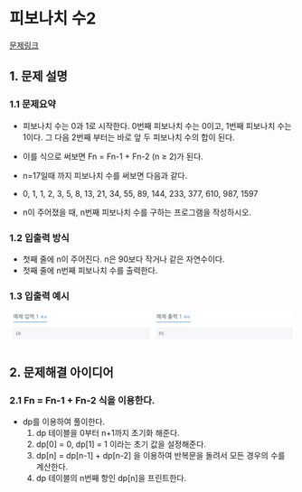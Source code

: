 # 피보나치 수2
[문제링크](https://www.acmicpc.net/problem/2748)

## 1. 문제 설명

### 1.1 문제요약
- 피보나치 수는 0과 1로 시작한다. 0번째 피보나치 수는 0이고, 1번째 피보나치 수는 1이다. 그 다음 2번째 부터는 바로 앞 두 피보나치 수의 합이 된다.

- 이를 식으로 써보면 Fn = Fn-1 + Fn-2 (n ≥ 2)가 된다.

- n=17일때 까지 피보나치 수를 써보면 다음과 같다.

- 0, 1, 1, 2, 3, 5, 8, 13, 21, 34, 55, 89, 144, 233, 377, 610, 987, 1597

- n이 주어졌을 때, n번째 피보나치 수를 구하는 프로그램을 작성하시오.

### 1.2 입출력 방식 
- 첫째 줄에 n이 주어진다. n은 90보다 작거나 같은 자연수이다.
- 첫째 줄에 n번째 피보나치 수를 출력한다.

### 1.3 입출력 예시
<img src='입출력예시.jpg'>

## 2. 문제해결 아이디어

### 2.1 Fn = Fn-1 + Fn-2 식을 이용한다.
- dp를 이용하여 풀이한다.
    1. dp 테이블을 0부터 n+1까지 초기화 해준다.
    2. dp[0] = 0, dp[1] = 1 이라는 초기 값을 설정해준다.
    3. dp[n] = dp[n-1] + dp[n-2] 을 이용하여 반복문을 돌려서 모든 경우의 수를 계산한다.
    4. dp 테이블의 n번째 항인 dp[n]을 프린트한다.